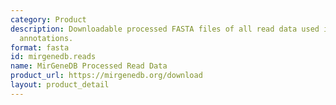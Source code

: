 ```yaml
---
category: Product
description: Downloadable processed FASTA files of all read data used in MirGeneDB
  annotations.
format: fasta
id: mirgenedb.reads
name: MirGeneDB Processed Read Data
product_url: https://mirgenedb.org/download
layout: product_detail
---
```

